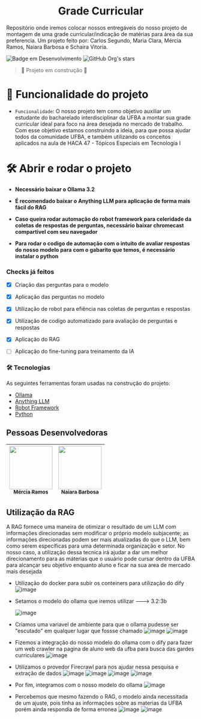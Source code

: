 <h1 align="center"> Grade Curricular </h1>

Repositório onde iremos colocar nossos entregáveis do nosso projeto de montagem de uma grade curricular/indicação de matérias para área da sua preferencia. Um projeto feito por: Carlos Segundo, Maria Clara, Mércia Ramos, Naiara Barbosa e Schaira Vitoria.

![Badge em Desenvolvimento](http://img.shields.io/static/v1?label=STATUS&message=EM%20DESENVOLVIMENTO&color=GREEN&style=for-the-badge)
![GitHub Org's stars](https://img.shields.io/github/stars/camilafernanda?style=social)
> :construction: Projeto em construção :construction:


# :hammer: Funcionalidade do projeto

- `Funcionalidade`: O nosso projeto tem como objetivo auxiliar um estudante do bacharelado interdisciplinar da UFBA a montar sua grade curricular ideal para foco na área desejada no mercado de trabalho. Com esse objetivo estamos construindo a ideia, para que possa ajudar todos da comunidade UFBA, e também utilizando os conceitos aplicados na aula de HACA 47 - Tópicos Especiais em Tecnologia I



# 🛠️ Abrir e rodar o projeto

- **Necessário baixar o Ollama 3.2** 

- **É recomendado baixar o Anything LLM para aplicação de forma mais fácil do RAG**

- **Caso queira rodar automação do robot framework para celeridade da coletas de respostas de perguntas, necessário baixar chromecast compartivel com seu navegador**

- **Para rodar o codigo de automação com o intuito de avaliar respostas do nosso modelo para com o gabarito que temos, é necessário instalar o python**

### Checks já feitos

- [x] Criação das perguntas para o modelo
- [x] Aplicação das perguntas no modelo
- [x] Utilização de robot para efiência nas coletas de perguntas e respostas
- [x] Utilização de codigo automatizado para avaliação de perguntas e respostas
- [x] Aplicação do RAG
- [ ] Aplicação do fine-tuning para treinamento da IA


### 🛠 Tecnologias

As seguintes ferramentas foram usadas na construção do projeto:

- [Ollama](https://ollama.com/download)
- [Anything LLM](https://anythingllm.com/desktop)
- [Robot Framework](https://robotframework.org/)
- [Python](https://www.python.org/)


## Pessoas Desenvolvedoras


| [<img loading="lazy" src="https://avatars.githubusercontent.com/u/60400472?v=4" width=115><br><sub> Mércia Ramos</sub>](https://github.com/merciaramos) |  [<img loading="lazy" src="https://avatars.githubusercontent.com/u/115239281?v=4" width=115><br><sub>Naiara Barbosa</sub>](https://github.com/guilhermeonrails) |  
| :---: | :---: |


## Utilização da RAG
 
A RAG fornece uma maneira de otimizar o resultado de um LLM com informações direcionadas sem modificar o próprio modelo subjacente; as informações direcionadas podem ser mais atualizadas do que o LLM, bem como serem específicas para uma determinada organização e setor. No nosso caso, a utilização dessa tecnica irá ajudar a dar um melhor direcionamento para as máterias que o usuário pode cursar dentro da UFBA para alcançar seu objetivo enquanto aluno e ficar na sua area de mercado mais desejada

- Utilização do docker para subir os conteiners para utilização do dify
![image](https://github.com/user-attachments/assets/03dc0ccc-88ee-481b-9e5a-4c2214923d85)


- Setamos o modelo do ollama que iremos utilizar ---> 3.2:3b

  ![image](https://github.com/user-attachments/assets/30dc09c1-ff63-4909-bcdb-f3e703533e21)




- Criamos uma variavel de ambiente para que o ollama pudesse ser "escutado" em qualquer lugar que fossse chamado
![image](https://github.com/user-attachments/assets/56f7e1af-8c24-44ef-9f97-43913c2db1b6)
![image](https://github.com/user-attachments/assets/5dd29a38-94c3-4e0e-8690-a284d6826184)


- Fizemos a integração do nosso modelo do ollama com o dify para fazer um web crawler na pagina de aluno web da ufba para busca das gardes curriculares
![image](https://github.com/user-attachments/assets/4a971037-b36b-4671-91c2-5b5311f05f1c)


- Utilizamos o provedor Firecrawl para nos ajudar nessa pesquisa e extração de dados
![image](https://github.com/user-attachments/assets/93c48d34-8cf6-425d-b8b3-5e7983123240)
![image](https://github.com/user-attachments/assets/cd6b111f-f560-48ed-91cf-d1a07321bf50)
![image](https://github.com/user-attachments/assets/6de4400f-9809-408d-a812-94e04e86befe)
![image](https://github.com/user-attachments/assets/69a21c6e-1737-4bc2-a2e9-12eee4e7f9b5)



- Por fim, integramos com o nosso modelo do ollama
![image](https://github.com/user-attachments/assets/cfee7b5c-fec1-434d-9191-94dea2d3d2e7)


- Percebemos que mesmo fazendo o RAG, o modelo ainda necessitada de um ajuste, pois tinha as informações sobre as materias da UFBA porém ainda respondia de forma erronea 
![image](https://github.com/user-attachments/assets/91997ad2-9063-4241-8493-a42bcc9946bb)
![image](https://github.com/user-attachments/assets/5debb427-e44b-4da1-9200-e5fea0eb9e03)

